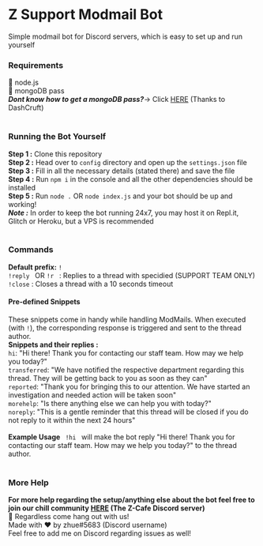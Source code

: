 # Z Support Modmail Bot
Simple modmail bot for Discord servers, which is easy to set up and run yourself

<h3>Requirements</h3>
💠 node.js
<br>
💠 mongoDB pass
<br>
<I><B>Dont know how to get a mongoDB pass?</B></I>-> Click <a href="https://www.youtube.com/watch?v=4X2qsZudLNY">HERE</a> (Thanks to DashCruft)
<br>
<br>
<h3> Running the Bot Yourself</h3>
<b>Step 1 :</b> Clone this repository
<br>
<b>Step 2 :</b> Head over to <code>config</code> directory and open up the <code>settings.json</code> file
<br>
<b>Step 3 :</b> Fill in all the necessary details (stated there) and save the file
<br>
<b>Step 4 :</b> Run <code>npm i</code> in the console and all the other dependencies should be installed
<br>
<b>Step 5 :</b> Run <code>node .</code> OR <code>node index.js</code> and your bot should be up and working!
<br>
<b><i>Note :</b></i> In order to keep the bot running 24x7, you may host it on Repl.it, Glitch or Heroku, but a VPS is recommended
<br>
<br>
<h3> Commands </h3>
<b>Default prefix:</b> <code>!</code>
<br>
<code>!reply <reply></code> OR <code>!r <reply></code> : Replies to a thread with specidied (SUPPORT TEAM ONLY)
<br>
<code>!close</code> : Closes a thread with a 10 seconds timeout
<br>
<h4>Pre-defined Snippets</h4>
These snippets come in handy while handling ModMails. When executed (with <code>!<snippet name</code></code>), the corresponding response is triggered and sent to the thread author.
<br>
<b> Snippets and their replies : </b>
<br>
<code>hi</code>: "Hi there! Thank you for contacting our staff team. How may we help you today?"
<br>
<code>transferred</code>: "We have notified the respective department regarding this thread. They will be getting back to you as soon as they can"
<br>
<code>reported</code>: "Thank you for bringing this to our attention. We have started an investigation and needed action will be taken soon"
<br>
<code>morehelp</code>: "Is there anything else we can help you with today?"
<br>
<code>noreply</code>: "This is a gentle reminder that this thread will be closed if you do not reply to it within the next 24 hours"
<br>
<br>
<b> Example Usage </b>
<code> !hi </code> will make the bot reply "Hi there! Thank you for contacting our staff team. How may we help you today?" to the thread author.
<br>
<br>
<h3>More Help</h3>
<b> For more help regarding the setup/anything else about the bot feel free to join our chill community <a href="https://discord.gg/J2uEYyUPu5">HERE</a> (The Z-Cafe Discord server)</b>
<br>
💞 Regardless come hang out with us!
<br>
Made with ♥️ by zhue#5683 (Discord username)
<br>
Feel free to add me on Discord regarding issues as well!
